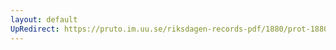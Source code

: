```yaml
---
layout: default
UpRedirect: https://pruto.im.uu.se/riksdagen-records-pdf/1880/prot-1880--fk--033/prot-1880--fk--033_002.pdf
---
```

